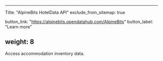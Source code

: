 

---
Title: "AlpineBits HotelData API"
exclude_from_sitemap: true

button_link: "https://alpinebits.opendatahub.com/AlpineBits"
button_label: "Learn more"

weight: 8
---

Access accommodation inventory data.
